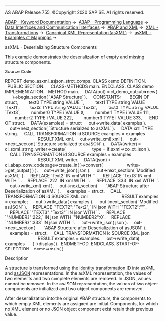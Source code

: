   

* * *

AS ABAP Release 755, ©Copyright 2020 SAP SE. All rights reserved.

[ABAP - Keyword Documentation](javascript:call_link\('abenabap.htm'\)) →  [ABAP - Programming Language](javascript:call_link\('abenabap_reference.htm'\)) →  [Data Interfaces and Communication Interfaces](javascript:call_link\('abenabap_data_communication.htm'\)) →  [ABAP and XML](javascript:call_link\('abenabap_xml.htm'\)) →  [XML - Transformations](javascript:call_link\('abenabap_xml_trafos.htm'\)) →  [Canonical XML Representation (asXML)](javascript:call_link\('abenabap_xslt_asxml.htm'\)) →  [asXML - Examples of Mappings](javascript:call_link\('abenasxml_abexas.htm'\)) → 

asXML - Deserializing Structure Components

This example demonstrates the deserialization of empty and missing structure components.

Source Code

REPORT demo\_asxml\_asjson\_strct\_comps.
CLASS demo DEFINITION.
  PUBLIC SECTION.
    CLASS-METHODS main.
ENDCLASS.
CLASS demo IMPLEMENTATION.
  METHOD main.
    DATA(out) = cl\_demo\_output=>new(
      )->begin\_section( \`ABAP Structure\` ).
    CONSTANTS:
      BEGIN OF struct,
        text0 TYPE string VALUE \`\`,
        text1 TYPE string VALUE \`Text1\`,
        text2 TYPE string VALUE \`Text2\`,
        text3 TYPE string VALUE \`Text3\`,
        number0 TYPE i VALUE 0,
        number1 TYPE i VALUE 111,
        number2 TYPE i VALUE 222,
        number3 TYPE i VALUE 333,
     END OF struct.
    DATA(examples) = struct.
    out->write\_data( examples ).
    out->next\_section( \`Structure serialized to asXML\` ).
    DATA xml TYPE string.
    CALL TRANSFORMATION id SOURCE examples = examples
                           RESULT XML xml.
    out->write\_xml( xml ).
    out->next\_section( \`Structure serialized to asJSON\` ).
    DATA(writer) = cl\_sxml\_string\_writer=>create(
                     type = if\_sxml=>co\_xt\_json ).
    CALL TRANSFORMATION id SOURCE examples = examples
                           RESULT XML writer.
    DATA(json) = cl\_abap\_conv\_codepage=>create\_in( )->convert(
                   writer->get\_output( ) ).
    out->write\_json( json ).
    out->next\_section( \`Modified asXML\` ).
    REPLACE \`<TEXT2>Text2</TEXT2>\` IN xml WITH \`<TEXT2 />\`.
    REPLACE \`<TEXT3>Text3</TEXT3>\` IN xml WITH \`\`.
    REPLACE \`<NUMBER2>222</NUMBER2>\` IN xml WITH \`<NUMBER2 />\`.
    REPLACE \`<NUMBER3>333</NUMBER3>\` IN xml WITH \`\`.
    out->write\_xml( xml ).
    out->next\_section(
      \`ABAP Structure after Deserialization of asXML\` ).
    examples = struct.
    CALL TRANSFORMATION id SOURCE XML xml
                           RESULT examples = examples.
    out->write\_data( examples ).
    out->next\_section( \`Modified asJSON\` ).
    REPLACE \`"TEXT2":"Text2",\` IN json WITH \`"TEXT2":""\`.
    REPLACE \`"TEXT3":"Text3"\` IN json WITH \`\`.
    REPLACE \`"NUMBER2":222,\` IN json WITH \`"NUMBER2":0\`.
    REPLACE \`"NUMBER3":333\` IN json WITH \`\`.
    out->write\_json( json ).
    out->next\_section(
      \`ABAP Structure after Deserialization of asJSON\` ).
    examples = struct.
    CALL TRANSFORMATION id SOURCE XML json
                           RESULT examples = examples.
    out->write\_data( examples
      )->display( ).  ENDMETHOD.
ENDCLASS.
START-OF-SELECTION.
  demo=>main( ).

Description

A structure is transformed using the [identity transformation](javascript:call_link\('abenid_trafo_glosry.htm'\) "Glossary Entry") ID into [asXML](javascript:call_link\('abenasxml_glosry.htm'\) "Glossary Entry") and [asJSON](javascript:call_link\('abenasjson_glosry.htm'\) "Glossary Entry") representations. In the asXML representation, the values of two elements and two complete elements are removed. In JSON, values cannot be removed. In the asJSON representation, the values of two object components are initialized and two object components are removed.

After deserialization into the original ABAP structure, the components to which empty XML elements are assigned are initial. Components, for which no XML element or no JSON object component exist retain their previous value.